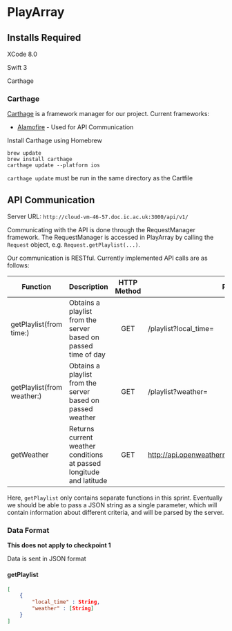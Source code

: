 # PlayArray

## Installs Required

XCode 8.0

Swift 3

Carthage

### Carthage

[Carthage](https://github.com/Carthage/Carthage) is a framework manager for our project.
Current frameworks:
* [Alamofire](https://github.com/Alamofire/Alamofire) - Used for API Communication

Install Carthage using Homebrew
```
brew update
brew install carthage
carthage update --platform ios
```

`carthage update` must be run in the same directory as the Cartfile

## API Communication

Server URL: `http://cloud-vm-46-57.doc.ic.ac.uk:3000/api/v1/`

Communicating with the API is done through the RequestManager framework. The RequestManager is accessed in PlayArray by calling the `Request` object, e.g. `Request.getPlaylist(...)`.

Our communication is RESTful. Currently implemented API calls are as follows:


| Function | Description | HTTP Method | Path |
| --- | --- |:---:| --- |
| getPlaylist(from time:) | Obtains a playlist from the server based on passed time of day | GET | /playlist?local_time= |
| getPlaylist(from weather:) | Obtains a playlist from the server based on passed weather | GET | /playlist?weather= |
| getWeather | Returns current weather conditions at passed longitude and latitude | GET | http://api.openweathermap.org/data/2.5/weather? |

Here, `getPlaylist` only contains separate functions in this sprint. Eventually we should be able to pass a JSON string as a single parameter, which will contain information about different criteria, and will be parsed by the server.

### Data Format

**This does not apply to checkpoint 1**

Data is sent in JSON format

#### getPlaylist

```json
[
    {
        "local_time" : String,
        "weather" : [String]
    }
]
```
